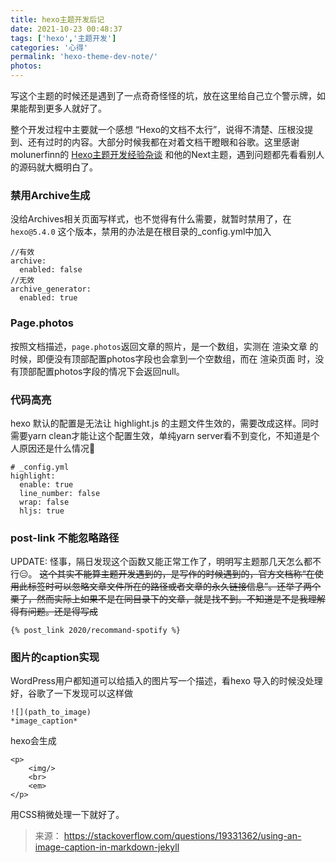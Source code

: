 ```yaml
---
title: hexo主题开发后记
date: 2021-10-23 00:48:37
tags: ['hexo','主题开发']
categories: '心得'
permalink: 'hexo-theme-dev-note/'
photos:
---
```

写这个主题的时候还是遇到了一点奇奇怪怪的坑，放在这里给自己立个警示牌，如果能帮到更多人就好了。
<!-- more -->

整个开发过程中主要就一个感想 “Hexo的文档不太行”，说得不清楚、压根没提到、还有过时的内容。大部分时候我都在对着文档干瞪眼和谷歌。这里感谢 molunerfinn的 [Hexo主题开发经验杂谈](https://molunerfinn.com/make-a-hexo-theme/#%E9%A1%B5%E9%9D%A2) 和他的Next主题，遇到问题都先看看别人的源码就大概明白了。

### 禁用Archive生成
没给Archives相关页面写样式，也不觉得有什么需要，就暂时禁用了，在 `hexo@5.4.0` 这个版本，禁用的办法是在根目录的_config.yml中加入
```
//有效
archive:
  enabled: false
//无效
archive_generator:
  enabled: true
```

### Page.photos 
按照文档描述，`page.photos`返回文章的照片，是一个数组，实测在 渲染文章 的时候，即便没有顶部配置photos字段也会拿到一个空数组，而在 渲染页面 时，没有顶部配置photos字段的情况下会返回null。

### 代码高亮
hexo 默认的配置是无法让 highlight.js 的主题文件生效的，需要改成这样。同时需要yarn clean才能让这个配置生效，单纯yarn server看不到变化，不知道是个人原因还是什么情况🤨
```
# _config.yml
highlight:
  enable: true
  line_number: false
  wrap: false
  hljs: true
```

### post-link 不能忽略路径
UPDATE:
怪事，隔日发现这个函数又能正常工作了，明明写主题那几天怎么都不行😑。
~~这个其实不能算主题开发遇到的，是写作的时候遇到的，官方文档称“在使用此标签时可以忽略文章文件所在的路径或者文章的永久链接信息”。还举了两个栗子，然而实际上如果不是在同目录下的文章，就是找不到。不知道是不是我理解得有问题。还是得写成~~ 
```
{% post_link 2020/recommand-spotify %}
```

### 图片的caption实现
WordPress用户都知道可以给插入的图片写一个描述，看hexo 导入的时候没处理好，谷歌了一下发现可以这样做
```
![](path_to_image)
*image_caption*
```
hexo会生成
```
<p>
    <img/>
    <br>
    <em>
</p>    
```
用CSS稍微处理一下就好了。

> 来源： https://stackoverflow.com/questions/19331362/using-an-image-caption-in-markdown-jekyll